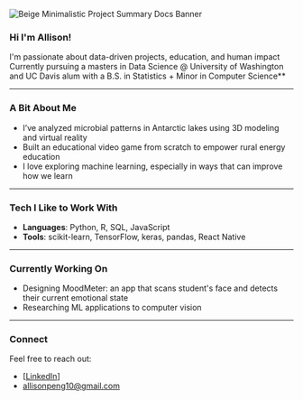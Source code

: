 ![Beige Minimalistic Project Summary Docs Banner](https://github.com/user-attachments/assets/9f502611-ebd0-4acb-94c6-676dfd014622)

### Hi I'm Allison!

I'm passionate about data-driven projects, education, and human impact
Currently pursuing a masters in Data Science @ University of Washington and UC Davis alum with a B.S. in Statistics + Minor in Computer Science**

---

### A Bit About Me
- I’ve analyzed microbial patterns in Antarctic lakes using 3D modeling and virtual reality
- Built an educational video game from scratch to empower rural energy education
- I love exploring machine learning, especially in ways that can improve how we learn

---

### Tech I Like to Work With
- **Languages**: Python, R, SQL, JavaScript  
- **Tools**: scikit-learn, TensorFlow, keras, pandas, React Native

---

### Currently Working On
- Designing MoodMeter: an app that scans student's face and detects their current emotional state   
- Researching ML applications to computer vision 
---

### Connect
Feel free to reach out:
- [[LinkedIn](https://www.linkedin.com/in/allisonpeng/)]
- allisonpeng10@gmail.com


